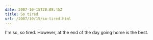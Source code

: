 ```yaml
---
date: 2007-10-15T20:08:45Z
title: So tired
url: /2007/10/15/so-tired.html
---
```


<p>I'm so, so tired. However, at the end of the day going home is the best.</p>

